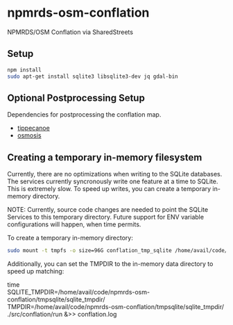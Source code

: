 # npmrds-osm-conflation

NPMRDS/OSM Conflation via SharedStreets

## Setup

```bash
npm install
sudo apt-get install sqlite3 libsqlite3-dev jq gdal-bin
```

## Optional Postprocessing Setup

Dependencies for postprocessing the conflation map.

* [tippecanoe](https://github.com/mapbox/tippecanoe#installation)
* [osmosis](https://wiki.openstreetmap.org/wiki/Osmosis/Installation)

## Creating a temporary in-memory filesystem

Currently, there are no optimizations when writing to the SQLite databases.
The services currently syncronously write one feature at a time to SQLite.
This is extremely slow. To speed up writes, you can create a temporary 
  in-memory directory.

NOTE: Currently, source code changes are needed to point the SQLite Services to this temporary directory.
  Future support for ENV variable configurations will happen, when time permits.

To create a temporary in-memory directory:
```bash
sudo mount -t tmpfs -o size=96G conflation_tmp_sqlite /home/avail/code/npmrds-osm-conflation/tmpsqlite
```

Additionally, you can set the TMPDIR to the in-memory data directory to speed up matching:

time \
	SQLITE_TMPDIR=/home/avail/code/npmrds-osm-conflation/tmpsqlite/sqlite_tmpdir/ \
	TMPDIR=/home/avail/code/npmrds-osm-conflation/tmpsqlite/sqlite_tmpdir/ \
	./src/conflation/run &>> conflation.log
